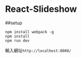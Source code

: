 # React-Slideshow

##setup

```
npm install webpack -g
npm install 
npm run dev
```

輸入網址`http://localhost:8008/`
